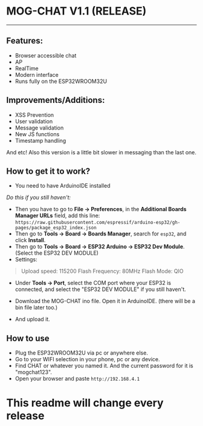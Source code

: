 # MOG-CHAT V1.1 (RELEASE)
---
## Features:
- Browser accessible chat
- AP
- RealTime
- Modern interface
- Runs fully on the ESP32WROOM32U

## Improvements/Additions:
- XSS Prevention
- User validation 
- Message validation
- New JS functions
- Timestamp handling

And etc!
Also this version is a little bit slower in messaging than the last one.

## How to get it to work?
- You need to have ArduinoIDE installed

*Do this if you still haven't:*
- Then you have to go to **File → Preferences**,  in the **Additional Boards Manager URLs** field, add this line: ```https://raw.githubusercontent.com/espressif/arduino-esp32/gh-pages/package_esp32_index.json```
- Then go to **Tools → Board → Boards Manager**, search for `esp32`, and click **Install**.
- Then go to **Tools → Board → ESP32 Arduino → ESP32 Dev Module**. (Select the ESP32 DEV MODULE)
- Settings:
 > Upload speed: 115200
 > Flash Frequency: 80MHz
 > Flash Mode: QIO
- Under **Tools → Port**, select the COM port where your ESP32 is connected, and select the "ESP32 DEV MODULE" if you still haven't.

- Download the MOG-CHAT ino file. Open it in ArduinoIDE. (there will be a bin file later too.)
- And upload it.

## How to use
- Plug the ESP32WROOM32U via pc or anywhere else.
- Go to your WIFI selection in your phone, pc or any device.
- Find CHAT or whatever you named it. And the current password for it is "mogchat123".
- Open your browser and paste ```http://192.168.4.1```

# This readme will change every release
